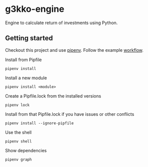 g3kko-engine
============

Engine to calculate return of investments using Python.

Getting started
---------------
Checkout this project and use [pipenv](https://docs.pipenv.org). Follow the example [workflow](https://docs.pipenv.org/basics/#example-pipenv-workflow).

Install from Pipfile

    pipenv install

Install a new module

    pipenv install <module>

Create a Pipfile.lock from the installed versions

    pipenv lock

Install from that Pipfile.lock if you have issues or other conflicts

    pipenv install --ignore-pipfile

Use the shell

    pipenv shell

Show dependencies

    pipenv graph

